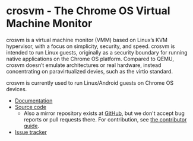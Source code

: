 # crosvm - The Chrome OS Virtual Machine Monitor

crosvm is a virtual machine monitor (VMM) based on Linux’s KVM hypervisor, with
a focus on simplicity, security, and speed. crosvm is intended to run Linux
guests, originally as a security boundary for running native applications on the
Chrome OS platform. Compared to QEMU, crosvm doesn’t emulate architectures or
real hardware, instead concentrating on paravirtualized devies, such as the
virtio standard.

crosvm is currently used to run Linux/Android guests on Chrome OS devices.

*   [Documentation](https://google.github.io/crosvm/)
*   [Source code](https://chromium.googlesource.com/chromiumos/platform/crosvm/)
    *   Also a mirror repository exists at
        [GitHub](https://github.com/google/crosvm), but we don't accept bug
        reports or pull requests there. For contribution, see
        [the contributor guide](https://google.github.io/crosvm/contributing.html).
*   [Issue tracker](https://bugs.chromium.org/p/chromium/issues/list?q=component:OS%3ESystems%3EContainers)
